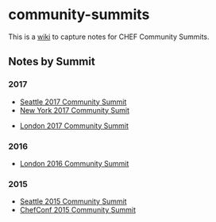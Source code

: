 # community-summits

This is a [wiki](https://github.com/chef/community-summits/wiki) to
capture notes for CHEF Community Summits.

## Notes by Summit

### 2017

+ [Seattle 2017 Community Summit](https://github.com/chef/community-summits/wiki/Seattle-2017)
+ [New York 2017 Community Sumit](https://github.com/chef/community-summits/wiki/New-York-2017)
* [London 2017 Community Summit](https://github.com/chef/community-summits/wiki/London-2017)

### 2016

+ [London 2016 Community Summit](https://github.com/chef/community-summits/wiki/2016---Chef-Community-Summit---London)

### 2015

+ [Seattle 2015 Community Summit](https://github.com/chef/community-summits/wiki/Seattle-2015-Community-Summit)
+ [ChefConf 2015
Community Summit](https://github.com/chef/community-summits/wiki/ChefConf-2015-Community-Summit)


